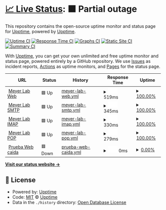 # [📈 Live Status](https://demo.upptime.js.org): <!--live status--> **🟧 Partial outage**

This repository contains the open-source uptime monitor and status page for [Upptime](https://upptime.js.org), powered by [Upptime](https://github.com/upptime/upptime).

[![Uptime CI](https://github.com/upptime/upptime/workflows/Uptime%20CI/badge.svg)](https://github.com/upptime/upptime/actions?query=workflow%3A%22Uptime+CI%22)
[![Response Time CI](https://github.com/upptime/upptime/workflows/Response%20Time%20CI/badge.svg)](https://github.com/upptime/upptime/actions?query=workflow%3A%22Response+Time+CI%22)
[![Graphs CI](https://github.com/upptime/upptime/workflows/Graphs%20CI/badge.svg)](https://github.com/upptime/upptime/actions?query=workflow%3A%22Graphs+CI%22)
[![Static Site CI](https://github.com/upptime/upptime/workflows/Static%20Site%20CI/badge.svg)](https://github.com/upptime/upptime/actions?query=workflow%3A%22Static+Site+CI%22)
[![Summary CI](https://github.com/upptime/upptime/workflows/Summary%20CI/badge.svg)](https://github.com/upptime/upptime/actions?query=workflow%3A%22Summary+CI%22)

With [Upptime](https://upptime.js.org), you can get your own unlimited and free uptime monitor and status page, powered entirely by a GitHub repository. We use [Issues](https://github.com/upptime/upptime/issues) as incident reports, [Actions](https://github.com/upptime/upptime/actions) as uptime monitors, and [Pages](https://demo.upptime.js.org) for the status page.

<!--start: status pages-->
<!-- This summary is generated by Upptime (https://github.com/upptime/upptime) -->
<!-- Do not edit this manually, your changes will be overwritten -->
<!-- prettier-ignore -->
| URL | Status | History | Response Time | Uptime |
| --- | ------ | ------- | ------------- | ------ |
| <img alt="" src="https://icons.duckduckgo.com/ip3/www.meyerlab.com.py.ico" height="13"> [Meyer Lab Web](https://www.meyerlab.com.py/) | 🟩 Up | [meyer-lab-web.yml](https://github.com/elias0397/statuspage_meyer/commits/HEAD/history/meyer-lab-web.yml) | <details><summary><img alt="Response time graph" src="./graphs/meyer-lab-web/response-time-week.png" height="20"> 519ms</summary><br><a href="https://https://elias0397.github.io/statuspage_meyer//history/meyer-lab-web"><img alt="Response time 887" src="https://img.shields.io/endpoint?url=https%3A%2F%2Fraw.githubusercontent.com%2Felias0397%2Fstatuspage_meyer%2FHEAD%2Fapi%2Fmeyer-lab-web%2Fresponse-time.json"></a><br><a href="https://https://elias0397.github.io/statuspage_meyer//history/meyer-lab-web"><img alt="24-hour response time 469" src="https://img.shields.io/endpoint?url=https%3A%2F%2Fraw.githubusercontent.com%2Felias0397%2Fstatuspage_meyer%2FHEAD%2Fapi%2Fmeyer-lab-web%2Fresponse-time-day.json"></a><br><a href="https://https://elias0397.github.io/statuspage_meyer//history/meyer-lab-web"><img alt="7-day response time 519" src="https://img.shields.io/endpoint?url=https%3A%2F%2Fraw.githubusercontent.com%2Felias0397%2Fstatuspage_meyer%2FHEAD%2Fapi%2Fmeyer-lab-web%2Fresponse-time-week.json"></a><br><a href="https://https://elias0397.github.io/statuspage_meyer//history/meyer-lab-web"><img alt="30-day response time 658" src="https://img.shields.io/endpoint?url=https%3A%2F%2Fraw.githubusercontent.com%2Felias0397%2Fstatuspage_meyer%2FHEAD%2Fapi%2Fmeyer-lab-web%2Fresponse-time-month.json"></a><br><a href="https://https://elias0397.github.io/statuspage_meyer//history/meyer-lab-web"><img alt="1-year response time 887" src="https://img.shields.io/endpoint?url=https%3A%2F%2Fraw.githubusercontent.com%2Felias0397%2Fstatuspage_meyer%2FHEAD%2Fapi%2Fmeyer-lab-web%2Fresponse-time-year.json"></a></details> | <details><summary><a href="https://https://elias0397.github.io/statuspage_meyer//history/meyer-lab-web">100.00%</a></summary><a href="https://https://elias0397.github.io/statuspage_meyer//history/meyer-lab-web"><img alt="All-time uptime 99.98%" src="https://img.shields.io/endpoint?url=https%3A%2F%2Fraw.githubusercontent.com%2Felias0397%2Fstatuspage_meyer%2FHEAD%2Fapi%2Fmeyer-lab-web%2Fuptime.json"></a><br><a href="https://https://elias0397.github.io/statuspage_meyer//history/meyer-lab-web"><img alt="24-hour uptime 100.00%" src="https://img.shields.io/endpoint?url=https%3A%2F%2Fraw.githubusercontent.com%2Felias0397%2Fstatuspage_meyer%2FHEAD%2Fapi%2Fmeyer-lab-web%2Fuptime-day.json"></a><br><a href="https://https://elias0397.github.io/statuspage_meyer//history/meyer-lab-web"><img alt="7-day uptime 100.00%" src="https://img.shields.io/endpoint?url=https%3A%2F%2Fraw.githubusercontent.com%2Felias0397%2Fstatuspage_meyer%2FHEAD%2Fapi%2Fmeyer-lab-web%2Fuptime-week.json"></a><br><a href="https://https://elias0397.github.io/statuspage_meyer//history/meyer-lab-web"><img alt="30-day uptime 100.00%" src="https://img.shields.io/endpoint?url=https%3A%2F%2Fraw.githubusercontent.com%2Felias0397%2Fstatuspage_meyer%2FHEAD%2Fapi%2Fmeyer-lab-web%2Fuptime-month.json"></a><br><a href="https://https://elias0397.github.io/statuspage_meyer//history/meyer-lab-web"><img alt="1-year uptime 99.98%" src="https://img.shields.io/endpoint?url=https%3A%2F%2Fraw.githubusercontent.com%2Felias0397%2Fstatuspage_meyer%2FHEAD%2Fapi%2Fmeyer-lab-web%2Fuptime-year.json"></a></details>
| <img alt="" src="https://icons.duckduckgo.com/ip3/null.ico" height="13"> [Meyer Lab SMTP](vps-1397470-x.dattaweb.com) | 🟩 Up | [meyer-lab-smtp.yml](https://github.com/elias0397/statuspage_meyer/commits/HEAD/history/meyer-lab-smtp.yml) | <details><summary><img alt="Response time graph" src="./graphs/meyer-lab-smtp/response-time-week.png" height="20"> 345ms</summary><br><a href="https://https://elias0397.github.io/statuspage_meyer//history/meyer-lab-smtp"><img alt="Response time 313" src="https://img.shields.io/endpoint?url=https%3A%2F%2Fraw.githubusercontent.com%2Felias0397%2Fstatuspage_meyer%2FHEAD%2Fapi%2Fmeyer-lab-smtp%2Fresponse-time.json"></a><br><a href="https://https://elias0397.github.io/statuspage_meyer//history/meyer-lab-smtp"><img alt="24-hour response time 377" src="https://img.shields.io/endpoint?url=https%3A%2F%2Fraw.githubusercontent.com%2Felias0397%2Fstatuspage_meyer%2FHEAD%2Fapi%2Fmeyer-lab-smtp%2Fresponse-time-day.json"></a><br><a href="https://https://elias0397.github.io/statuspage_meyer//history/meyer-lab-smtp"><img alt="7-day response time 345" src="https://img.shields.io/endpoint?url=https%3A%2F%2Fraw.githubusercontent.com%2Felias0397%2Fstatuspage_meyer%2FHEAD%2Fapi%2Fmeyer-lab-smtp%2Fresponse-time-week.json"></a><br><a href="https://https://elias0397.github.io/statuspage_meyer//history/meyer-lab-smtp"><img alt="30-day response time 376" src="https://img.shields.io/endpoint?url=https%3A%2F%2Fraw.githubusercontent.com%2Felias0397%2Fstatuspage_meyer%2FHEAD%2Fapi%2Fmeyer-lab-smtp%2Fresponse-time-month.json"></a><br><a href="https://https://elias0397.github.io/statuspage_meyer//history/meyer-lab-smtp"><img alt="1-year response time 313" src="https://img.shields.io/endpoint?url=https%3A%2F%2Fraw.githubusercontent.com%2Felias0397%2Fstatuspage_meyer%2FHEAD%2Fapi%2Fmeyer-lab-smtp%2Fresponse-time-year.json"></a></details> | <details><summary><a href="https://https://elias0397.github.io/statuspage_meyer//history/meyer-lab-smtp">100.00%</a></summary><a href="https://https://elias0397.github.io/statuspage_meyer//history/meyer-lab-smtp"><img alt="All-time uptime 99.90%" src="https://img.shields.io/endpoint?url=https%3A%2F%2Fraw.githubusercontent.com%2Felias0397%2Fstatuspage_meyer%2FHEAD%2Fapi%2Fmeyer-lab-smtp%2Fuptime.json"></a><br><a href="https://https://elias0397.github.io/statuspage_meyer//history/meyer-lab-smtp"><img alt="24-hour uptime 100.00%" src="https://img.shields.io/endpoint?url=https%3A%2F%2Fraw.githubusercontent.com%2Felias0397%2Fstatuspage_meyer%2FHEAD%2Fapi%2Fmeyer-lab-smtp%2Fuptime-day.json"></a><br><a href="https://https://elias0397.github.io/statuspage_meyer//history/meyer-lab-smtp"><img alt="7-day uptime 100.00%" src="https://img.shields.io/endpoint?url=https%3A%2F%2Fraw.githubusercontent.com%2Felias0397%2Fstatuspage_meyer%2FHEAD%2Fapi%2Fmeyer-lab-smtp%2Fuptime-week.json"></a><br><a href="https://https://elias0397.github.io/statuspage_meyer//history/meyer-lab-smtp"><img alt="30-day uptime 100.00%" src="https://img.shields.io/endpoint?url=https%3A%2F%2Fraw.githubusercontent.com%2Felias0397%2Fstatuspage_meyer%2FHEAD%2Fapi%2Fmeyer-lab-smtp%2Fuptime-month.json"></a><br><a href="https://https://elias0397.github.io/statuspage_meyer//history/meyer-lab-smtp"><img alt="1-year uptime 99.90%" src="https://img.shields.io/endpoint?url=https%3A%2F%2Fraw.githubusercontent.com%2Felias0397%2Fstatuspage_meyer%2FHEAD%2Fapi%2Fmeyer-lab-smtp%2Fuptime-year.json"></a></details>
| <img alt="" src="https://icons.duckduckgo.com/ip3/null.ico" height="13"> [Meyer Lab IMAP](vps-1397470-x.dattaweb.com) | 🟩 Up | [meyer-lab-imap.yml](https://github.com/elias0397/statuspage_meyer/commits/HEAD/history/meyer-lab-imap.yml) | <details><summary><img alt="Response time graph" src="./graphs/meyer-lab-imap/response-time-week.png" height="20"> 330ms</summary><br><a href="https://https://elias0397.github.io/statuspage_meyer//history/meyer-lab-imap"><img alt="Response time 246" src="https://img.shields.io/endpoint?url=https%3A%2F%2Fraw.githubusercontent.com%2Felias0397%2Fstatuspage_meyer%2FHEAD%2Fapi%2Fmeyer-lab-imap%2Fresponse-time.json"></a><br><a href="https://https://elias0397.github.io/statuspage_meyer//history/meyer-lab-imap"><img alt="24-hour response time 284" src="https://img.shields.io/endpoint?url=https%3A%2F%2Fraw.githubusercontent.com%2Felias0397%2Fstatuspage_meyer%2FHEAD%2Fapi%2Fmeyer-lab-imap%2Fresponse-time-day.json"></a><br><a href="https://https://elias0397.github.io/statuspage_meyer//history/meyer-lab-imap"><img alt="7-day response time 330" src="https://img.shields.io/endpoint?url=https%3A%2F%2Fraw.githubusercontent.com%2Felias0397%2Fstatuspage_meyer%2FHEAD%2Fapi%2Fmeyer-lab-imap%2Fresponse-time-week.json"></a><br><a href="https://https://elias0397.github.io/statuspage_meyer//history/meyer-lab-imap"><img alt="30-day response time 318" src="https://img.shields.io/endpoint?url=https%3A%2F%2Fraw.githubusercontent.com%2Felias0397%2Fstatuspage_meyer%2FHEAD%2Fapi%2Fmeyer-lab-imap%2Fresponse-time-month.json"></a><br><a href="https://https://elias0397.github.io/statuspage_meyer//history/meyer-lab-imap"><img alt="1-year response time 246" src="https://img.shields.io/endpoint?url=https%3A%2F%2Fraw.githubusercontent.com%2Felias0397%2Fstatuspage_meyer%2FHEAD%2Fapi%2Fmeyer-lab-imap%2Fresponse-time-year.json"></a></details> | <details><summary><a href="https://https://elias0397.github.io/statuspage_meyer//history/meyer-lab-imap">100.00%</a></summary><a href="https://https://elias0397.github.io/statuspage_meyer//history/meyer-lab-imap"><img alt="All-time uptime 99.91%" src="https://img.shields.io/endpoint?url=https%3A%2F%2Fraw.githubusercontent.com%2Felias0397%2Fstatuspage_meyer%2FHEAD%2Fapi%2Fmeyer-lab-imap%2Fuptime.json"></a><br><a href="https://https://elias0397.github.io/statuspage_meyer//history/meyer-lab-imap"><img alt="24-hour uptime 100.00%" src="https://img.shields.io/endpoint?url=https%3A%2F%2Fraw.githubusercontent.com%2Felias0397%2Fstatuspage_meyer%2FHEAD%2Fapi%2Fmeyer-lab-imap%2Fuptime-day.json"></a><br><a href="https://https://elias0397.github.io/statuspage_meyer//history/meyer-lab-imap"><img alt="7-day uptime 100.00%" src="https://img.shields.io/endpoint?url=https%3A%2F%2Fraw.githubusercontent.com%2Felias0397%2Fstatuspage_meyer%2FHEAD%2Fapi%2Fmeyer-lab-imap%2Fuptime-week.json"></a><br><a href="https://https://elias0397.github.io/statuspage_meyer//history/meyer-lab-imap"><img alt="30-day uptime 100.00%" src="https://img.shields.io/endpoint?url=https%3A%2F%2Fraw.githubusercontent.com%2Felias0397%2Fstatuspage_meyer%2FHEAD%2Fapi%2Fmeyer-lab-imap%2Fuptime-month.json"></a><br><a href="https://https://elias0397.github.io/statuspage_meyer//history/meyer-lab-imap"><img alt="1-year uptime 99.91%" src="https://img.shields.io/endpoint?url=https%3A%2F%2Fraw.githubusercontent.com%2Felias0397%2Fstatuspage_meyer%2FHEAD%2Fapi%2Fmeyer-lab-imap%2Fuptime-year.json"></a></details>
| <img alt="" src="https://icons.duckduckgo.com/ip3/null.ico" height="13"> [Meyer Lab POP](vps-1397470-x.dattaweb.com) | 🟩 Up | [meyer-lab-pop.yml](https://github.com/elias0397/statuspage_meyer/commits/HEAD/history/meyer-lab-pop.yml) | <details><summary><img alt="Response time graph" src="./graphs/meyer-lab-pop/response-time-week.png" height="20"> 279ms</summary><br><a href="https://https://elias0397.github.io/statuspage_meyer//history/meyer-lab-pop"><img alt="Response time 223" src="https://img.shields.io/endpoint?url=https%3A%2F%2Fraw.githubusercontent.com%2Felias0397%2Fstatuspage_meyer%2FHEAD%2Fapi%2Fmeyer-lab-pop%2Fresponse-time.json"></a><br><a href="https://https://elias0397.github.io/statuspage_meyer//history/meyer-lab-pop"><img alt="24-hour response time 283" src="https://img.shields.io/endpoint?url=https%3A%2F%2Fraw.githubusercontent.com%2Felias0397%2Fstatuspage_meyer%2FHEAD%2Fapi%2Fmeyer-lab-pop%2Fresponse-time-day.json"></a><br><a href="https://https://elias0397.github.io/statuspage_meyer//history/meyer-lab-pop"><img alt="7-day response time 279" src="https://img.shields.io/endpoint?url=https%3A%2F%2Fraw.githubusercontent.com%2Felias0397%2Fstatuspage_meyer%2FHEAD%2Fapi%2Fmeyer-lab-pop%2Fresponse-time-week.json"></a><br><a href="https://https://elias0397.github.io/statuspage_meyer//history/meyer-lab-pop"><img alt="30-day response time 271" src="https://img.shields.io/endpoint?url=https%3A%2F%2Fraw.githubusercontent.com%2Felias0397%2Fstatuspage_meyer%2FHEAD%2Fapi%2Fmeyer-lab-pop%2Fresponse-time-month.json"></a><br><a href="https://https://elias0397.github.io/statuspage_meyer//history/meyer-lab-pop"><img alt="1-year response time 223" src="https://img.shields.io/endpoint?url=https%3A%2F%2Fraw.githubusercontent.com%2Felias0397%2Fstatuspage_meyer%2FHEAD%2Fapi%2Fmeyer-lab-pop%2Fresponse-time-year.json"></a></details> | <details><summary><a href="https://https://elias0397.github.io/statuspage_meyer//history/meyer-lab-pop">100.00%</a></summary><a href="https://https://elias0397.github.io/statuspage_meyer//history/meyer-lab-pop"><img alt="All-time uptime 99.92%" src="https://img.shields.io/endpoint?url=https%3A%2F%2Fraw.githubusercontent.com%2Felias0397%2Fstatuspage_meyer%2FHEAD%2Fapi%2Fmeyer-lab-pop%2Fuptime.json"></a><br><a href="https://https://elias0397.github.io/statuspage_meyer//history/meyer-lab-pop"><img alt="24-hour uptime 100.00%" src="https://img.shields.io/endpoint?url=https%3A%2F%2Fraw.githubusercontent.com%2Felias0397%2Fstatuspage_meyer%2FHEAD%2Fapi%2Fmeyer-lab-pop%2Fuptime-day.json"></a><br><a href="https://https://elias0397.github.io/statuspage_meyer//history/meyer-lab-pop"><img alt="7-day uptime 100.00%" src="https://img.shields.io/endpoint?url=https%3A%2F%2Fraw.githubusercontent.com%2Felias0397%2Fstatuspage_meyer%2FHEAD%2Fapi%2Fmeyer-lab-pop%2Fuptime-week.json"></a><br><a href="https://https://elias0397.github.io/statuspage_meyer//history/meyer-lab-pop"><img alt="30-day uptime 100.00%" src="https://img.shields.io/endpoint?url=https%3A%2F%2Fraw.githubusercontent.com%2Felias0397%2Fstatuspage_meyer%2FHEAD%2Fapi%2Fmeyer-lab-pop%2Fuptime-month.json"></a><br><a href="https://https://elias0397.github.io/statuspage_meyer//history/meyer-lab-pop"><img alt="1-year uptime 99.92%" src="https://img.shields.io/endpoint?url=https%3A%2F%2Fraw.githubusercontent.com%2Felias0397%2Fstatuspage_meyer%2FHEAD%2Fapi%2Fmeyer-lab-pop%2Fuptime-year.json"></a></details>
| <img alt="" src="https://icons.duckduckgo.com/ip3/null.ico" height="13"> [Prueba Web caida](web.caida.com.nz) | 🟥 Down | [prueba-web-caida.yml](https://github.com/elias0397/statuspage_meyer/commits/HEAD/history/prueba-web-caida.yml) | <details><summary><img alt="Response time graph" src="./graphs/prueba-web-caida/response-time-week.png" height="20"> 0ms</summary><br><a href="https://https://elias0397.github.io/statuspage_meyer//history/prueba-web-caida"><img alt="Response time 0" src="https://img.shields.io/endpoint?url=https%3A%2F%2Fraw.githubusercontent.com%2Felias0397%2Fstatuspage_meyer%2FHEAD%2Fapi%2Fprueba-web-caida%2Fresponse-time.json"></a><br><a href="https://https://elias0397.github.io/statuspage_meyer//history/prueba-web-caida"><img alt="24-hour response time 0" src="https://img.shields.io/endpoint?url=https%3A%2F%2Fraw.githubusercontent.com%2Felias0397%2Fstatuspage_meyer%2FHEAD%2Fapi%2Fprueba-web-caida%2Fresponse-time-day.json"></a><br><a href="https://https://elias0397.github.io/statuspage_meyer//history/prueba-web-caida"><img alt="7-day response time 0" src="https://img.shields.io/endpoint?url=https%3A%2F%2Fraw.githubusercontent.com%2Felias0397%2Fstatuspage_meyer%2FHEAD%2Fapi%2Fprueba-web-caida%2Fresponse-time-week.json"></a><br><a href="https://https://elias0397.github.io/statuspage_meyer//history/prueba-web-caida"><img alt="30-day response time 0" src="https://img.shields.io/endpoint?url=https%3A%2F%2Fraw.githubusercontent.com%2Felias0397%2Fstatuspage_meyer%2FHEAD%2Fapi%2Fprueba-web-caida%2Fresponse-time-month.json"></a><br><a href="https://https://elias0397.github.io/statuspage_meyer//history/prueba-web-caida"><img alt="1-year response time 0" src="https://img.shields.io/endpoint?url=https%3A%2F%2Fraw.githubusercontent.com%2Felias0397%2Fstatuspage_meyer%2FHEAD%2Fapi%2Fprueba-web-caida%2Fresponse-time-year.json"></a></details> | <details><summary><a href="https://https://elias0397.github.io/statuspage_meyer//history/prueba-web-caida">0.00%</a></summary><a href="https://https://elias0397.github.io/statuspage_meyer//history/prueba-web-caida"><img alt="All-time uptime 0.00%" src="https://img.shields.io/endpoint?url=https%3A%2F%2Fraw.githubusercontent.com%2Felias0397%2Fstatuspage_meyer%2FHEAD%2Fapi%2Fprueba-web-caida%2Fuptime.json"></a><br><a href="https://https://elias0397.github.io/statuspage_meyer//history/prueba-web-caida"><img alt="24-hour uptime 0.00%" src="https://img.shields.io/endpoint?url=https%3A%2F%2Fraw.githubusercontent.com%2Felias0397%2Fstatuspage_meyer%2FHEAD%2Fapi%2Fprueba-web-caida%2Fuptime-day.json"></a><br><a href="https://https://elias0397.github.io/statuspage_meyer//history/prueba-web-caida"><img alt="7-day uptime 0.00%" src="https://img.shields.io/endpoint?url=https%3A%2F%2Fraw.githubusercontent.com%2Felias0397%2Fstatuspage_meyer%2FHEAD%2Fapi%2Fprueba-web-caida%2Fuptime-week.json"></a><br><a href="https://https://elias0397.github.io/statuspage_meyer//history/prueba-web-caida"><img alt="30-day uptime 0.00%" src="https://img.shields.io/endpoint?url=https%3A%2F%2Fraw.githubusercontent.com%2Felias0397%2Fstatuspage_meyer%2FHEAD%2Fapi%2Fprueba-web-caida%2Fuptime-month.json"></a><br><a href="https://https://elias0397.github.io/statuspage_meyer//history/prueba-web-caida"><img alt="1-year uptime 0.00%" src="https://img.shields.io/endpoint?url=https%3A%2F%2Fraw.githubusercontent.com%2Felias0397%2Fstatuspage_meyer%2FHEAD%2Fapi%2Fprueba-web-caida%2Fuptime-year.json"></a></details>

<!--end: status pages-->

[**Visit our status website →**](https://demo.upptime.js.org)

## 📄 License

- Powered by: [Upptime](https://github.com/upptime/upptime)
- Code: [MIT](./LICENSE) © [Upptime](https://upptime.js.org)
- Data in the `./history` directory: [Open Database License](https://opendatacommons.org/licenses/odbl/1-0/)
